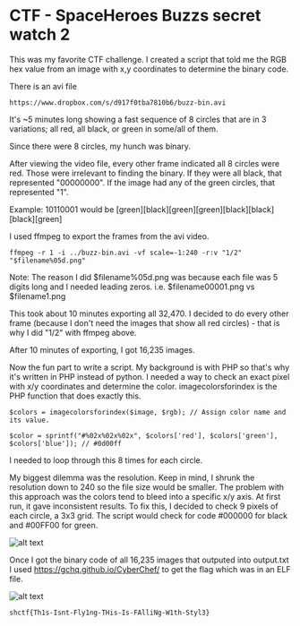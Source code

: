 # CTF - SpaceHeroes Buzzs secret watch 2

This was my favorite CTF challenge. I created a script that told me the RGB hex value from an image with x,y coordinates to determine the binary code.

There is an avi file
```
https://www.dropbox.com/s/d917f0tba7810b6/buzz-bin.avi
```

It's ~5 minutes long showing a fast sequence of 8 circles that are in 3 variations; all red, all black, or green in some/all of them.

Since there were 8 circles, my hunch was binary.

After viewing the video file, every other frame indicated all 8 circles were red. Those were irrelevant to finding the binary. If they were all black, that represented "00000000". If the image had any of the green circles, that represented "1".

Example: 10110001 would be [green][black][green][green][black][black][black][green]

I used ffmpeg to export the frames from the avi video. 

```
ffmpeg -r 1 -i ../buzz-bin.avi -vf scale=-1:240 -r:v "1/2" "$filename%05d.png"
```
Note: The reason I did $filename%05d.png was because each file was 5 digits long and I needed leading zeros. i.e. $filename00001.png vs $filename1.png

This took about 10 minutes exporting all 32,470. I decided to do every other frame (because I don't need the images that show all red circles) - that is why I did "1/2" with ffmpeg above.

After 10 minutes of exporting, I got 16,235 images. 

Now the fun part to write a script. My background is with PHP so that's why it's written in PHP instead of python. I needed a way to check an exact pixel with x/y coordinates and determine the color. imagecolorsforindex is the PHP function that does exactly this.

```
$colors = imagecolorsforindex($image, $rgb); // Assign color name and its value.

$color = sprintf("#%02x%02x%02x", $colors['red'], $colors['green'], $colors['blue']); // #0d00ff
```

I needed to loop through this 8 times for each circle. 

My biggest dilemma was the resolution. Keep in mind, I shrunk the resolution down to 240 so the file size would be smaller. The problem with this approach was the colors tend to bleed into a specific x/y axis. At first run, it gave inconsistent results. To fix this, I decided to check 9 pixels of each circle, a 3x3 grid. The script would check for code #000000 for black and #00FF00 for green.

![alt text](https://raw.githubusercontent.com/digijeff81/SpaceHeroes-Buzzs-secret-watch-2/main/grid.jpg)

Once I got the binary code of all 16,235 images that outputed into output.txt I used https://gchq.github.io/CyberChef/ to get the flag which was in an ELF file.

![alt text](https://raw.githubusercontent.com/digijeff81/SpaceHeroes-Buzzs-secret-watch-2/main/flag.jpg)

```
shctf{Th1s-Isnt-Fly1ng-THis-Is-FAlliNg-W1th-Styl3}
```



